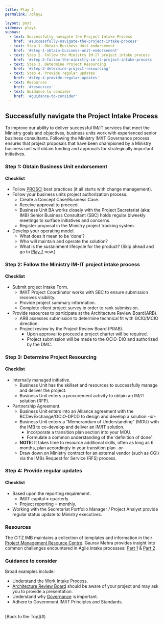 ```yaml
---
title: Play 2
permalink: /play2

layout: post
sidenav: plays
subnav: 
  - text: Successfully navigate the Project Intake Process
    href: '#successfully-navigate-the-project-intake-process'
  - text: Step 1. Obtain Business Unit endorsement
    href: '#step-1-obtain-business-unit-endorsement'
  - text: Step 2. Follow the Ministry IM-IT project intake process
    href: '#step-2-follow-the-ministry-im-it-project-intake-process'
  - text: Step 3. Determine Project Resourcing
    href: '#step-3-determine-project-resourcing'
  - text: Step 4. Provide regular updates 
    href: '#step-4-provide-regular-updates'
  - text: Resources
    href: '#resources'
  - text: Guidance to consider
    href: '#guidance-to-consider'
---              
```

## Successfully navigate the Project Intake Process
To improve our ability to deliver successful IM/IT services that meet the Ministry goals and objectives, business units work with experienced senior business consultants. Following the Ministry IM/IT Governance process ensures that project proposals that have been championed by a Ministry business unit will obtain funding and approvals for strategically important initiatives.

### Step 1: Obtain Business Unit endorsement
#### Checklist
- Follow [PROSCI](http://prosci.ca/) best practices (it all starts with change management).
- Follow your business units project authorization process.
    - Create a Concept Case/Business Case.
    - Receive approval to proceed.
    - Business Unit BA works closely with the Project Secretariat (aka: IMB) Senior Business Consultant (SBC) holds regular biweekly meetings to surface initiatives and concerns.
    - Register proposal in the Ministry project tracking system.
- Develop your operating model.
  - What does it mean to be ‘done’?
  - Who will maintain and operate the solution?
  - What is the sustainment lifecycle for the product? (Skip ahead and go to [Play 7](/CITZ-IMB-playbook/play7) now.)

### Step 2: Follow the Ministry IM-IT project intake process
#### Checklist
- Submit project Intake Form.
    - IM/IT Project Coordinator works with SBC to ensure submission receives visibility.
    - Provide project summary information.
    - Complete client project survey in order to rank submission.
- Provide resources to participate at the Architecture Review Board(ARB).
    - ARB assesses submission to determine technical fit with GCIO/MCIO direction.
    - Project review by the Project Review Board (PRAB).
        - Upon approval to proceed a project charter will be required.
        - Project submission will be made to the OCIO-DIO and authorized by the DMC.

### Step 3: Determine Project Resourcing
#### Checklist
- Internally managed initiative.
    - Business Unit has the skillset and resources to successfully manage and deliver the project.
    - Business Unit enters a procurement activity to obtain an IM/IT solution (RFP).
- Partnership Agreement.
    - Business Unit enters into an Alliance agreement with the BCDevExchange/OCIO-DPDD to design and develop a solution -*or*-
    - Business Unit enters a “Memorandum of Understanding” (MOU) with the IMB to co-develop and deliver an IM/IT solution.
      - Incorporate a transition plan section into your MOU.
      - Formulate a common understanding of the ‘definition of done’.
    - **NOTE:** It takes time to resource additional skills, often as long as 6 months, plan accordingly in your transition plan -*or*-
    - Draw down on Ministry contract for an external vendor (such as CGI) via the IMBs Request for Service (RFS) process.

### Step 4: Provide regular updates 
#### Checklist
- Based upon the reporting requirement.
  - IM/IT capital = quarterly.
  - Project reporting = monthly.
- Working with the Secretariat Portfolio Manager / Project Analyst provide regular status update to  Ministry executives.

### Resources
The CITZ IMB maintains a collection of templates and information in their [Project Management Resource Centre](https://intranet.gov.bc.ca/thehub/tools-and-resources/project-management-resource-centre). Gaurav Mehra provides insight into common challenges encountered in Agile intake processes: [Part 1](https://www.linkedin.com/pulse/agile-project-intake-challenges-learnings-best-practices-gaurav-mehra?articleId=6418711210946101248) & [Part 2](https://www.linkedin.com/pulse/introduction-agile-project-intake-challenges-learnings-gaurav-mehra)

### Guidance to consider
Broad examples include:
- Understand the [Work Intake Process](https://acuityppm.com/ppm-101-successful-work-intake-process/).
- [Architecture Review Board](https://cio.ubc.ca/it-governance/governance-body-responsibilities/architecture-review-board) should be aware of your project and may ask you to provide a presentation.
- Understand why [Governance](http://www.optimumonline.ca/pdf/29-2/governance.pdf) is important.
- Adhere to Government IM/IT Principles and Standards.

<br/>
[Back to the Top](#)
